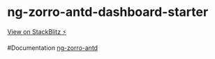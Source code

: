 # ng-zorro-antd-dashboard-starter

[View on StackBlitz ⚡️](https://ng-zorro-antd-dashboard-starter.stackblitz.io/)

#Documentation
[ng-zorro-antd](https://ng.ant.design/)
